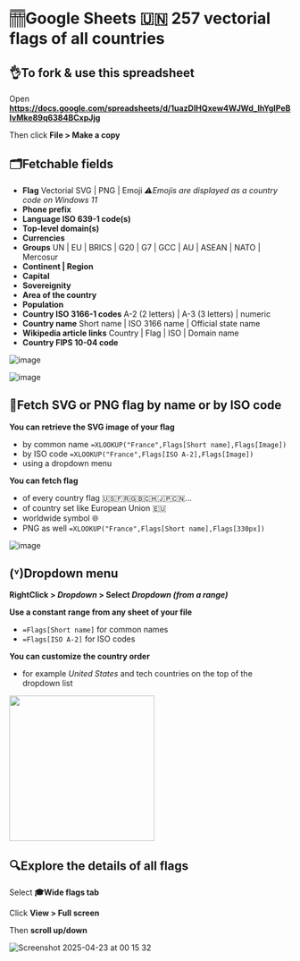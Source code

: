 # 𓊁Google Sheets 🇺🇳 257 vectorial flags of all countries 

## 👌To fork & use this spreadsheet

Open **https://docs.google.com/spreadsheets/d/1uazDIHQxew4WJWd_lhYgIPeBIvMke89q6384BCxpJjg**

Then click **File > Make a copy**

## 🗂️Fetchable fields

- **Flag** Vectorial SVG | PNG | Emoji *⚠️Emojis are displayed as a country code on Windows 11*
- **Phone prefix**
- **Language ISO 639-1 code(s)**
- **Top-level domain(s)**
- **Currencies**
- **Groups** UN | EU | BRICS | G20 | G7 | GCC | AU | ASEAN | NATO | Mercosur
- **Continent | Region**
- **Capital**
- **Sovereignity**
- **Area of the country**
- **Population**
- **Country ISO 3166-1 codes** A-2 (2 letters) | A-3 (3 letters) | numeric
- **Country name** Short name | ISO 3166 name | Official state name
- **Wikipedia article links** Country | Flag | ISO | Domain name
- **Country FIPS 10-04 code**

![image](https://github.com/user-attachments/assets/cd8e5d79-5d8c-4f9d-b546-e1d5309f7784)

![image](https://github.com/user-attachments/assets/357bb8cb-fb2c-4d1b-ba5a-0a19d36cd6d8)

## 🏁Fetch SVG or PNG flag by name or by ISO code

**You can retrieve the SVG image of your flag**
- by common name `=XLOOKUP("France",Flags[Short name],Flags[Image])`
- by ISO code `=XLOOKUP("France",Flags[ISO A-2],Flags[Image])`
- using a dropdown menu 

**You can fetch flag**
- of every country flag 🇺🇸🇫🇷🇬🇧🇨🇭🇯🇵🇨🇳...
- of country set like European Union 🇪🇺
- worldwide symbol 🌐
- PNG as well `=XLOOKUP("France",Flags[Short name],Flags[330px])`

![image](https://github.com/user-attachments/assets/5f496067-c417-4ba3-b767-93628bdf2c50)

## (˅)Dropdown menu

**RightClick > *Dropdown* > Select *Dropdown (from a range)***

**Use a constant range from any sheet of your file**
- `=Flags[Short name]` for common names
- `=Flags[ISO A-2]` for ISO codes

**You can customize the country order**
- for example *United States* and tech countries on the top of the dropdown list

<img src="https://github.com/user-attachments/assets/07c40bdf-fed8-49ba-ba7c-6efabee88557" width="260">

## 🔍Explore the details of all flags

Select **🎓Wide flags tab**

Click **View > Full screen**

Then **scroll up/down**

![Screenshot 2025-04-23 at 00 15 32](https://github.com/user-attachments/assets/31a489d7-5f6b-49f6-b8d1-a24d9b91c0d3)
